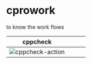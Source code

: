 # cprowork
 to know the work flows 
 
 |  cppcheck |   |   |   |
|---|---|---|---|
| ![cppcheck-action](https://github.com/stepin105209/cprowork/workflows/cppcheck-action/badge.svg)  |   |   |   |

